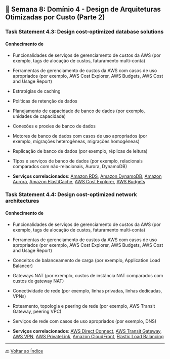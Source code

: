 ## 📅 Semana 8: Domínio 4 - Design de Arquiteturas Otimizadas por Custo (Parte 2)

### Task Statement 4.3: Design cost-optimized database solutions

#### Conhecimento de

- Funcionalidades de serviços de gerenciamento de custos da AWS (por exemplo, tags de alocação de custos, faturamento multi-conta)

- Ferramentas de gerenciamento de custos da AWS com casos de uso apropriados (por exemplo, AWS Cost Explorer, AWS Budgets, AWS Cost and Usage Report)

- Estratégias de caching

- Políticas de retenção de dados

- Planejamento de capacidade de banco de dados (por exemplo, unidades de capacidade)

- Conexões e proxies de banco de dados

- Motores de banco de dados com casos de uso apropriados (por exemplo, migrações heterogêneas, migrações homogêneas)

- Replicação de banco de dados (por exemplo, réplicas de leitura)

- Tipos e serviços de banco de dados (por exemplo, relacionais comparados com não-relacionais, Aurora, DynamoDB)

- **Serviços correlacionados**: [Amazon RDS](https://docs.aws.amazon.com/rds/index.html), [Amazon DynamoDB](https://docs.aws.amazon.com/dynamodb/index.html), [Amazon Aurora](https://docs.aws.amazon.com/aurora/index.html), [Amazon ElastiCache](https://docs.aws.amazon.com/elasticache/index.html), [AWS Cost Explorer](https://docs.aws.amazon.com/cost-explorer/index.html), [AWS Budgets](https://docs.aws.amazon.com/cost-management/index.html)

### Task Statement 4.4: Design cost-optimized network architectures

#### Conhecimento de

- Funcionalidades de serviços de gerenciamento de custos da AWS (por exemplo, tags de alocação de custos, faturamento multi-conta)

- Ferramentas de gerenciamento de custos da AWS com casos de uso apropriados (por exemplo, AWS Cost Explorer, AWS Budgets, AWS Cost and Usage Report)

- Conceitos de balanceamento de carga (por exemplo, Application Load Balancer)

- Gateways NAT (por exemplo, custos de instância NAT comparados com custos de gateway NAT)

- Conectividade de rede (por exemplo, linhas privadas, linhas dedicadas, VPNs)

- Roteamento, topologia e peering de rede (por exemplo, AWS Transit Gateway, peering VPC)

- Serviços de rede com casos de uso apropriados (por exemplo, DNS)

- **Serviços correlacionados**: [AWS Direct Connect](https://docs.aws.amazon.com/directconnect/index.html), [AWS Transit Gateway](https://docs.aws.amazon.com/transitgateway/index.html), [AWS VPN](https://docs.aws.amazon.com/vpn/index.html), [AWS PrivateLink](https://docs.aws.amazon.com/privatelink/index.html), [Amazon CloudFront](https://docs.aws.amazon.com/cloudfront/index.html), [Elastic Load Balancing](https://docs.aws.amazon.com/elasticloadbalancing/index.html)


---

🔙 [Voltar ao Índice](../../../index.md)
